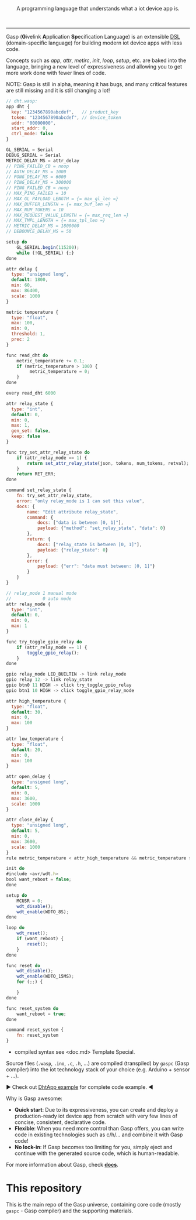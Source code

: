 <p align=center>
  A programming language that understands what a iot device app is.
</p>
<br>

------

Gasp (**G**ivelink **A**pplication **Sp**ecification Language) is an extensible [DSL](https://en.wikipedia.org/wiki/Domain-specific_language) (domain-specific language) for building modern iot device apps with less code.

Concepts such as *app*, *attr*, *metirc*, *init*, *loop*, *setup*, etc. are baked into the language, bringing a new level of expressiveness and allowing you to get more work done with fewer lines of code.

NOTE: Gasp is still in alpha, meaning it has bugs, and many critical features are still missing and it is still changing a lot!

```js
// dht.wasp:
app dht {
  key: "1234567890abcdef",   // product_key
  token: "1234567890abcdef", // device_token
  addr: "00000000",
  start_addr: 0,
  ctrl_mode: false
}

GL_SERIAL = Serial
DEBUG_SERIAL = Serial
METRIC_DELAY_MS = attr_delay
// PING_FAILED_CB = noop
// AUTH_DELAY_MS = 1000
// PONG_DELAY_MS = 6000
// PING_DELAY_MS = 300000
// PING_FAILED_CB = noop
// MAX_PING_FAILED = 10
// MAX_GL_PAYLOAD_LENGTH = {= max_gl_len =}
// MAX_BUFFER_LENGTH = {= max_buf_len =}
// MAX_NUM_TOKENS = 10
// MAX_REQUEST_VALUE_LENGTH = {= max_req_len =}
// MAX_TMPL_LENGTH = {= max_tpl_len =}
// METRIC_DELAY_MS = 1800000
// DEBOUNCE_DELAY_MS = 50

setup do
    GL_SERIAL.begin(115200);
    while (!GL_SERIAL) {;}
done

attr delay {
  type: "unsigned long",
  default: 1800,
  min: 60,
  max: 86400,
  scale: 1000
}

metric temperature {
  type: "float",
  max: 100,
  min: 0,
  threshold: 1,
  prec: 2
}

func read_dht do
    metric_temperature += 0.1;
    if (metric_temperature > 100) {
         metric_temperature = 0;
    }
done

every read_dht 6000

attr relay_state {
  type: "int",
  default: 0,
  min: 0,
  max: 1,
  gen_set: false,
  keep: false
}

func try_set_attr_relay_state do
    if (attr_relay_mode == 1) {
        return set_attr_relay_state(json, tokens, num_tokens, retval);
    }
    return RET_ERR;
done

command set_relay_state {
    fn: try_set_attr_relay_state,
    error: "only relay_mode is 1 can set this value",
    docs: {
        name: "Edit attribute relay_state",
        command: {
            docs: ["data is between [0, 1]"],
            payload: {"method": "set_relay_state", "data": 0}
        },
        return: {
            docs: ["relay_state is between [0, 1]"],
            payload: {"relay_state": 0}
        },
        error: {
            payload: {"err": "data must between: [0, 1]"}
        }
    }
}

// relay_mode 1 manual mode
//            0 auto mode
attr relay_mode {
  type: "int",
  default: 0,
  min: 0,
  max: 1
}

func try_toggle_gpio_relay do
    if (attr_relay_mode == 1) {
        toggle_gpio_relay();
    }
done

gpio relay_mode LED_BUILTIN -> link relay_mode
gpio relay 12 -> link relay_state
gpio btn0 11 HIGH -> click try_toggle_gpio_relay
gpio btn1 10 HIGH -> click toggle_gpio_relay_mode

attr high_temperature {
  type: "float",
  default: 30,
  min: 0,
  max: 100
}

attr low_temperature {
  type: "float",
  default: 20,
  min: 0,
  max: 100
}

attr open_delay {
  type: "unsigned long",
  default: 5,
  min: 0,
  max: 3600,
  scale: 1000
}

attr close_delay {
  type: "unsigned long",
  default: 5,
  min: 0,
  max: 3600,
  scale: 1000
}
rule metric_temperature < attr_high_temperature && metric_temperature > attr_low_temperature do later attr_open_delay open_gpio_relay else later attr_close_delay close_gpio_relay on attr_relay_mode == 0

init do
#include <avr/wdt.h>
bool want_reboot = false;
done

setup do
    MCUSR = 0;
    wdt_disable();
    wdt_enable(WDTO_8S);
done

loop do
    wdt_reset();
    if (want_reboot) {
        reset();
    }
done

func reset do
    wdt_disable();
    wdt_enable(WDTO_15MS);
    for (;;) {

    }
done

func reset_system do
    want_reboot = true;
done

command reset_system {
    fn: reset_system
}
```

- compiled syntax see <doc.md> Template Special.

Source files (`.wasp`, `.ino`, `.c`, `.h`, ...) are compiled (transpiled) by `gaspc` (Gasp compiler) into the iot technology stack of your choice (e.g. Arduino + sensor + ...).

:arrow_forward: Check out [DhtApp example](examples/dht) for complete code example. :arrow_backward:

Why is Gasp awesome:
- **Quick start**: Due to its expressiveness, you can create and deploy a production-ready iot device app from scratch with very few lines of concise, consistent, declarative code.
- **Flexible**: When you need more control than Gasp offers, you can write code in existing technologies such as c/h/... and combine it with Gasp code!
- **No lock-in**: If Gasp becomes too limiting for you, simply eject and continue with the generated source code, which is human-readable.

For more information about Gasp, check [**docs**](https://www.jianshu.com/p/98fa9bb363cc).

# This repository

This is the main repo of the Gasp universe, containing core code (mostly `gaspc` - Gasp compiler) and the supporting materials.
